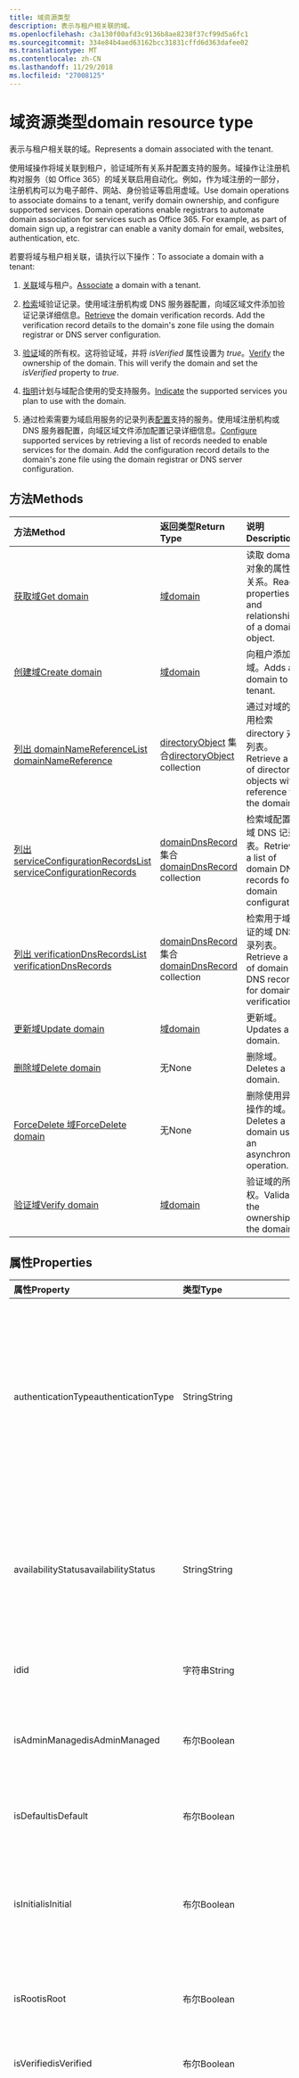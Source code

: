 ```yaml
---
title: 域资源类型
description: 表示与租户相关联的域。
ms.openlocfilehash: c3a130f00afd3c9136b8ae8238f37cf99d5a6fc1
ms.sourcegitcommit: 334e84b4aed63162bcc31831cffd6d363dafee02
ms.translationtype: MT
ms.contentlocale: zh-CN
ms.lasthandoff: 11/29/2018
ms.locfileid: "27008125"
---
```

# <a name="domain-resource-type"></a><span data-ttu-id="f5c80-103">域资源类型</span><span class="sxs-lookup"><span data-stu-id="f5c80-103">domain resource type</span></span>

<span data-ttu-id="f5c80-104">表示与租户相关联的域。</span><span class="sxs-lookup"><span data-stu-id="f5c80-104">Represents a domain associated with the tenant.</span></span>

<span data-ttu-id="f5c80-p101">使用域操作将域关联到租户，验证域所有关系并配置支持的服务。域操作让注册机构对服务（如 Office 365）的域关联启用自动化。例如，作为域注册的一部分，注册机构可以为电子邮件、网站、身份验证等启用虚域。</span><span class="sxs-lookup"><span data-stu-id="f5c80-p101">Use domain operations to associate domains to a tenant, verify domain ownership, and configure supported services.  Domain operations enable registrars to automate domain association for services such as Office 365. For example, as part of domain sign up, a registrar can enable a vanity domain for email, websites, authentication, etc.</span></span>

<span data-ttu-id="f5c80-108">若要将域与租户相关联，请执行以下操作：</span><span class="sxs-lookup"><span data-stu-id="f5c80-108">To associate a domain with a tenant:</span></span>

1. <span data-ttu-id="f5c80-109">[关联](../api/domain-post-domains.md)域与租户。</span><span class="sxs-lookup"><span data-stu-id="f5c80-109">[Associate](../api/domain-post-domains.md) a domain with a tenant.</span></span>

2. <span data-ttu-id="f5c80-p102">[检索](../api/domain-list-verificationdnsrecords.md)域验证记录。使用域注册机构或 DNS 服务器配置，向域区域文件添加验证记录详细信息。</span><span class="sxs-lookup"><span data-stu-id="f5c80-p102">[Retrieve](../api/domain-list-verificationdnsrecords.md) the domain verification records. Add the verification record details to the domain's zone file using the domain registrar or DNS server configuration.</span></span>

3. <span data-ttu-id="f5c80-p103">[验证](../api/domain-verify.md)域的所有权。这将验证域，并将 *isVerified* 属性设置为 *true*。</span><span class="sxs-lookup"><span data-stu-id="f5c80-p103">[Verify](../api/domain-verify.md) the ownership of the domain. This will verify the domain and set the *isVerified* property to *true*.</span></span>

4. <span data-ttu-id="f5c80-114">[指明](../api/domain-update.md)计划与域配合使用的受支持服务。</span><span class="sxs-lookup"><span data-stu-id="f5c80-114">[Indicate](../api/domain-update.md) the supported services you plan to use with the domain.</span></span>

5. <span data-ttu-id="f5c80-p104">通过检索需要为域启用服务的记录列表[配置](../api/domain-list-serviceconfigurationrecords.md)支持的服务。使用域注册机构或 DNS 服务器配置，向域区域文件添加配置记录详细信息。</span><span class="sxs-lookup"><span data-stu-id="f5c80-p104">[Configure](../api/domain-list-serviceconfigurationrecords.md) supported services by retrieving a list of records needed to enable services for the domain. Add the configuration record details to the domain's zone file using the domain registrar or DNS server configuration.</span></span>

## <a name="methods"></a><span data-ttu-id="f5c80-117">方法</span><span class="sxs-lookup"><span data-stu-id="f5c80-117">Methods</span></span>

| <span data-ttu-id="f5c80-118">方法</span><span class="sxs-lookup"><span data-stu-id="f5c80-118">Method</span></span>   | <span data-ttu-id="f5c80-119">返回类型</span><span class="sxs-lookup"><span data-stu-id="f5c80-119">Return Type</span></span> |<span data-ttu-id="f5c80-120">说明</span><span class="sxs-lookup"><span data-stu-id="f5c80-120">Description</span></span>|
|:---------------|:--------|:----------|
|[<span data-ttu-id="f5c80-121">获取域</span><span class="sxs-lookup"><span data-stu-id="f5c80-121">Get domain</span></span>](../api/domain-get.md) | [<span data-ttu-id="f5c80-122">域</span><span class="sxs-lookup"><span data-stu-id="f5c80-122">domain</span></span>](domain.md) | <span data-ttu-id="f5c80-123">读取 domain 对象的属性和关系。</span><span class="sxs-lookup"><span data-stu-id="f5c80-123">Read properties and relationships of a domain object.</span></span>|
|[<span data-ttu-id="f5c80-124">创建域</span><span class="sxs-lookup"><span data-stu-id="f5c80-124">Create domain</span></span>](../api/domain-post-domains.md) | [<span data-ttu-id="f5c80-125">域</span><span class="sxs-lookup"><span data-stu-id="f5c80-125">domain</span></span>](domain.md) | <span data-ttu-id="f5c80-126">向租户添加域。</span><span class="sxs-lookup"><span data-stu-id="f5c80-126">Adds a domain to the tenant.</span></span> |
|[<span data-ttu-id="f5c80-127">列出 domainNameReference</span><span class="sxs-lookup"><span data-stu-id="f5c80-127">List domainNameReference</span></span>](../api/domain-list-domainnamereferences.md) |<span data-ttu-id="f5c80-128">[directoryObject](directoryobject.md) 集合</span><span class="sxs-lookup"><span data-stu-id="f5c80-128">[directoryObject](directoryobject.md) collection</span></span>| <span data-ttu-id="f5c80-129">通过对域的引用检索 directory 对象列表。</span><span class="sxs-lookup"><span data-stu-id="f5c80-129">Retrieve a list of directory objects with a reference to the domain.</span></span>|
|[<span data-ttu-id="f5c80-130">列出 serviceConfigurationRecords</span><span class="sxs-lookup"><span data-stu-id="f5c80-130">List serviceConfigurationRecords</span></span>](../api/domain-list-serviceconfigurationrecords.md) |<span data-ttu-id="f5c80-131">[domainDnsRecord](domaindnsrecord.md) 集合</span><span class="sxs-lookup"><span data-stu-id="f5c80-131">[domainDnsRecord](domaindnsrecord.md) collection</span></span>|  <span data-ttu-id="f5c80-132">检索域配置的域 DNS 记录列表。</span><span class="sxs-lookup"><span data-stu-id="f5c80-132">Retrieve a list of domain DNS records for domain configuration.</span></span>|
|[<span data-ttu-id="f5c80-133">列出 verificationDnsRecords</span><span class="sxs-lookup"><span data-stu-id="f5c80-133">List verificationDnsRecords</span></span>](../api/domain-list-verificationdnsrecords.md) |<span data-ttu-id="f5c80-134">[domainDnsRecord](domaindnsrecord.md) 集合</span><span class="sxs-lookup"><span data-stu-id="f5c80-134">[domainDnsRecord](domaindnsrecord.md) collection</span></span>|  <span data-ttu-id="f5c80-135">检索用于域验证的域 DNS 记录列表。</span><span class="sxs-lookup"><span data-stu-id="f5c80-135">Retrieve a list of domain DNS records for domain verification.</span></span>|
|[<span data-ttu-id="f5c80-136">更新域</span><span class="sxs-lookup"><span data-stu-id="f5c80-136">Update domain</span></span>](../api/domain-update.md) | [<span data-ttu-id="f5c80-137">域</span><span class="sxs-lookup"><span data-stu-id="f5c80-137">domain</span></span>](domain.md) |<span data-ttu-id="f5c80-138">更新域。</span><span class="sxs-lookup"><span data-stu-id="f5c80-138">Updates a domain.</span></span>|
|[<span data-ttu-id="f5c80-139">删除域</span><span class="sxs-lookup"><span data-stu-id="f5c80-139">Delete domain</span></span>](../api/domain-delete.md) | <span data-ttu-id="f5c80-140">无</span><span class="sxs-lookup"><span data-stu-id="f5c80-140">None</span></span> |<span data-ttu-id="f5c80-141">删除域。</span><span class="sxs-lookup"><span data-stu-id="f5c80-141">Deletes a domain.</span></span>|
|[<span data-ttu-id="f5c80-142">ForceDelete 域</span><span class="sxs-lookup"><span data-stu-id="f5c80-142">ForceDelete domain</span></span>](../api/domain-forcedelete.md)|<span data-ttu-id="f5c80-143">无</span><span class="sxs-lookup"><span data-stu-id="f5c80-143">None</span></span>|<span data-ttu-id="f5c80-144">删除使用异步操作的域。</span><span class="sxs-lookup"><span data-stu-id="f5c80-144">Deletes a domain using an asynchronous operation.</span></span>|
|[<span data-ttu-id="f5c80-145">验证域</span><span class="sxs-lookup"><span data-stu-id="f5c80-145">Verify domain</span></span>](../api/domain-verify.md)|[<span data-ttu-id="f5c80-146">域</span><span class="sxs-lookup"><span data-stu-id="f5c80-146">domain</span></span>](domain.md)|<span data-ttu-id="f5c80-147">验证域的所有权。</span><span class="sxs-lookup"><span data-stu-id="f5c80-147">Validates the ownership of the domain.</span></span>|

## <a name="properties"></a><span data-ttu-id="f5c80-148">属性</span><span class="sxs-lookup"><span data-stu-id="f5c80-148">Properties</span></span>

| <span data-ttu-id="f5c80-149">属性</span><span class="sxs-lookup"><span data-stu-id="f5c80-149">Property</span></span>   | <span data-ttu-id="f5c80-150">类型</span><span class="sxs-lookup"><span data-stu-id="f5c80-150">Type</span></span> | <span data-ttu-id="f5c80-151">说明</span><span class="sxs-lookup"><span data-stu-id="f5c80-151">Description</span></span> |
|:---------------|:--------|:----------|
|<span data-ttu-id="f5c80-152">authenticationType</span><span class="sxs-lookup"><span data-stu-id="f5c80-152">authenticationType</span></span>|<span data-ttu-id="f5c80-153">String</span><span class="sxs-lookup"><span data-stu-id="f5c80-153">String</span></span>| <span data-ttu-id="f5c80-p105">表示为域配置的身份验证类型。此为*托管*或*联盟*值。</span><span class="sxs-lookup"><span data-stu-id="f5c80-p105">Indicates the configured authentication type for the domain. The value is either *Managed* or *Federated*.</span></span><br> <span data-ttu-id="f5c80-156">*托管*表示 Azure AD 执行用户身份验证的云托管域。</span><span class="sxs-lookup"><span data-stu-id="f5c80-156">*Managed* indicates a cloud managed domain where Azure AD performs user authentication.</span></span><br><span data-ttu-id="f5c80-p106">*联盟*表示身份验证与标识提供程序（如通过 Active Directory 联合身份验证服务的租户的本地 Active Directory）联合。不可为 Null</span><span class="sxs-lookup"><span data-stu-id="f5c80-p106">*Federated* indicates authentication is federated with an identity provider such as the tenant's on-premises Active Directory via Active Directory Federation Services. Not nullable</span></span> |
|<span data-ttu-id="f5c80-159">availabilityStatus</span><span class="sxs-lookup"><span data-stu-id="f5c80-159">availabilityStatus</span></span>|<span data-ttu-id="f5c80-160">String</span><span class="sxs-lookup"><span data-stu-id="f5c80-160">String</span></span>| <span data-ttu-id="f5c80-p107">使用[验证](../api/domain-verify.md)操作时，此属性始终为 Null。使用[验证](../api/domain-verify.md)操作时，响应中返回**域**实体。响应中的**域**实体的 **availabilityStatus** 属性为 *AvailableImmediately* 或 *EmailVerifiedDomainTakeoverScheduled*。</span><span class="sxs-lookup"><span data-stu-id="f5c80-p107">This property is always null except when the [verify](../api/domain-verify.md) action is used. When the [verify](../api/domain-verify.md) action is used, a **domain** entity is returned in the response. The **availabilityStatus** property of the **domain** entity in the response is either *AvailableImmediately* or *EmailVerifiedDomainTakeoverScheduled*.</span></span>|
|<span data-ttu-id="f5c80-164">id</span><span class="sxs-lookup"><span data-stu-id="f5c80-164">id</span></span>|<span data-ttu-id="f5c80-165">字符串</span><span class="sxs-lookup"><span data-stu-id="f5c80-165">String</span></span>| <span data-ttu-id="f5c80-p108">域的完全限定的名称。密钥、不可变、不可为 Null、唯一</span><span class="sxs-lookup"><span data-stu-id="f5c80-p108">The fully qualified name of the domain. Key, immutable, not nullable, unique</span></span> |
|<span data-ttu-id="f5c80-168">isAdminManaged</span><span class="sxs-lookup"><span data-stu-id="f5c80-168">isAdminManaged</span></span>|<span data-ttu-id="f5c80-169">布尔</span><span class="sxs-lookup"><span data-stu-id="f5c80-169">Boolean</span></span>| <span data-ttu-id="f5c80-p109">如果域的 DNS 记录管理已委派为 Office 365，则属性值为 false。否则，此值为 true。不可为 Null</span><span class="sxs-lookup"><span data-stu-id="f5c80-p109">The value of the property is false if the DNS record management of the domain has been delegated to Office 365. Otherwise, the value is true. Not nullable</span></span> |
|<span data-ttu-id="f5c80-173">isDefault</span><span class="sxs-lookup"><span data-stu-id="f5c80-173">isDefault</span></span>|<span data-ttu-id="f5c80-174">布尔</span><span class="sxs-lookup"><span data-stu-id="f5c80-174">Boolean</span></span>| <span data-ttu-id="f5c80-p110">如果这是用于创建用户的默认域，则为 true。每个公司仅有一个默认域。不可为 Null</span><span class="sxs-lookup"><span data-stu-id="f5c80-p110">True if this is the default domain that is used for user creation. There is only one default domain per company. Not nullable</span></span> |
|<span data-ttu-id="f5c80-178">isInitial</span><span class="sxs-lookup"><span data-stu-id="f5c80-178">isInitial</span></span>|<span data-ttu-id="f5c80-179">布尔</span><span class="sxs-lookup"><span data-stu-id="f5c80-179">Boolean</span></span>| <span data-ttu-id="f5c80-p111">如果这是由 Microsoft Online Services (companyname.onmicrosoft.com) 创建的初始域，则为 true。每个公司仅有一个初始域。不可为 Null</span><span class="sxs-lookup"><span data-stu-id="f5c80-p111">True if this is the initial domain created by Microsoft Online Services (companyname.onmicrosoft.com). There is only one initial domain per company. Not nullable</span></span> |
|<span data-ttu-id="f5c80-183">isRoot</span><span class="sxs-lookup"><span data-stu-id="f5c80-183">isRoot</span></span>|<span data-ttu-id="f5c80-184">布尔</span><span class="sxs-lookup"><span data-stu-id="f5c80-184">Boolean</span></span>| <span data-ttu-id="f5c80-p112">如果此域是一个已验证的根域，则为 true。否则，如果此域为子域或未经验证，则为 false。不可为 Null</span><span class="sxs-lookup"><span data-stu-id="f5c80-p112">True if the domain is a verified root domain. Otherwise, false if the domain is a subdomain or unverified. Not nullable</span></span> |
|<span data-ttu-id="f5c80-188">isVerified</span><span class="sxs-lookup"><span data-stu-id="f5c80-188">isVerified</span></span>|<span data-ttu-id="f5c80-189">布尔</span><span class="sxs-lookup"><span data-stu-id="f5c80-189">Boolean</span></span>| <span data-ttu-id="f5c80-p113">如果域已完成域所有权验证，则为 true。不可为 Null</span><span class="sxs-lookup"><span data-stu-id="f5c80-p113">True if the domain has completed domain ownership verification. Not nullable</span></span> |
|<span data-ttu-id="f5c80-192">supportedServices</span><span class="sxs-lookup"><span data-stu-id="f5c80-192">supportedServices</span></span>|<span data-ttu-id="f5c80-193">字符串集合</span><span class="sxs-lookup"><span data-stu-id="f5c80-193">String collection</span></span>| <span data-ttu-id="f5c80-194">分配给域的功能。</span><span class="sxs-lookup"><span data-stu-id="f5c80-194">The capabilities assigned to the domain.</span></span><br><br><span data-ttu-id="f5c80-195">可以包含下列值中的 0 个、1 个或更多个：*电子邮件*、*Sharepoint*、*EmailInternalRelayOnly*、*OfficeCommunicationsOnline*、*SharePointDefaultDomain*、*FullRedelegation*、*SharePointPublic*、*OrgIdAuthentication*、*Yammer*、*Intune*</span><span class="sxs-lookup"><span data-stu-id="f5c80-195">Can include 0, 1 or more of following values: *Email*, *Sharepoint*, *EmailInternalRelayOnly*, *OfficeCommunicationsOnline*, *SharePointDefaultDomain*, *FullRedelegation*, *SharePointPublic*, *OrgIdAuthentication*, *Yammer*, *Intune*</span></span><br><br> <span data-ttu-id="f5c80-196">可以使用 Graph API 添加/删除的值包括：*电子邮件*、*OfficeCommunicationsOnline*、*Yammer*</span><span class="sxs-lookup"><span data-stu-id="f5c80-196">The values which you can add/remove using Graph API include: *Email*, *OfficeCommunicationsOnline*, *Yammer*</span></span><br><span data-ttu-id="f5c80-197">不可为 Null</span><span class="sxs-lookup"><span data-stu-id="f5c80-197">Not nullable</span></span>|
|<span data-ttu-id="f5c80-198">状态</span><span class="sxs-lookup"><span data-stu-id="f5c80-198">state</span></span>|[<span data-ttu-id="f5c80-199">domainState</span><span class="sxs-lookup"><span data-stu-id="f5c80-199">domainState</span></span>](domainstate.md)| <span data-ttu-id="f5c80-200">为域计划的异步操作的状态。</span><span class="sxs-lookup"><span data-stu-id="f5c80-200">Status of asynchronous operations scheduled for the domain.</span></span> |

## <a name="relationships"></a><span data-ttu-id="f5c80-201">关系</span><span class="sxs-lookup"><span data-stu-id="f5c80-201">Relationships</span></span>

<span data-ttu-id="f5c80-p114">通过导航属性公开目录中的域和其他对象之间的关系（如它们的验证记录和服务配置记录）。你可以通过在请求中定位这些导航属性来读取这些关系。</span><span class="sxs-lookup"><span data-stu-id="f5c80-p114">Relationships between a domain and other objects in the directory such as its verification records and service configuration records are exposed through navigation properties. You can read these relationships by targeting these navigation properties in your requests.</span></span>

| <span data-ttu-id="f5c80-204">关系</span><span class="sxs-lookup"><span data-stu-id="f5c80-204">Relationship</span></span> | <span data-ttu-id="f5c80-205">类型</span><span class="sxs-lookup"><span data-stu-id="f5c80-205">Type</span></span> |<span data-ttu-id="f5c80-206">说明</span><span class="sxs-lookup"><span data-stu-id="f5c80-206">Description</span></span>|
|:---------------|:--------|:----------|
|<span data-ttu-id="f5c80-207">domainNameReferences</span><span class="sxs-lookup"><span data-stu-id="f5c80-207">domainNameReferences</span></span>|<span data-ttu-id="f5c80-208">[directoryObject](directoryobject.md) 集合</span><span class="sxs-lookup"><span data-stu-id="f5c80-208">[directoryObject](directoryobject.md) collection</span></span>| <span data-ttu-id="f5c80-209">只读，可为 NULL。</span><span class="sxs-lookup"><span data-stu-id="f5c80-209">Read-only, Nullable</span></span>|
|<span data-ttu-id="f5c80-210">serviceConfigurationRecords</span><span class="sxs-lookup"><span data-stu-id="f5c80-210">serviceConfigurationRecords</span></span>|<span data-ttu-id="f5c80-211">[domainDnsRecord](domaindnsrecord.md) 集合</span><span class="sxs-lookup"><span data-stu-id="f5c80-211">[domainDnsRecord](domaindnsrecord.md) collection</span></span>| <span data-ttu-id="f5c80-212">Microsoft Online Services 可以使用域之前，客户添加到域 DNS 区域文件的 DNS 记录。</span><span class="sxs-lookup"><span data-stu-id="f5c80-212">DNS records the customer adds to the DNS zone file of the domain before the domain can be used by Microsoft Online services.</span></span><br><span data-ttu-id="f5c80-213">只读，可为 NULL。</span><span class="sxs-lookup"><span data-stu-id="f5c80-213">Read-only, Nullable</span></span> |
|<span data-ttu-id="f5c80-214">verificationDnsRecords</span><span class="sxs-lookup"><span data-stu-id="f5c80-214">verificationDnsRecords</span></span>|<span data-ttu-id="f5c80-215">[domainDnsRecord](domaindnsrecord.md) 集合</span><span class="sxs-lookup"><span data-stu-id="f5c80-215">[domainDnsRecord](domaindnsrecord.md) collection</span></span>| <span data-ttu-id="f5c80-216">客户可以使用 Azure AD 完成域所有权验证之前，客户添加到域 DNS 区域文件的 DNS 记录。</span><span class="sxs-lookup"><span data-stu-id="f5c80-216">DNS records that the customer adds to the DNS zone file of the domain before the customer can complete domain ownership verification with Azure AD.</span></span><br><span data-ttu-id="f5c80-217">只读，可为 NULL。</span><span class="sxs-lookup"><span data-stu-id="f5c80-217">Read-only, Nullable</span></span>|

## <a name="json-representation"></a><span data-ttu-id="f5c80-218">JSON 表示形式</span><span class="sxs-lookup"><span data-stu-id="f5c80-218">JSON representation</span></span>
<span data-ttu-id="f5c80-219">下面是资源的 JSON 表示形式。</span><span class="sxs-lookup"><span data-stu-id="f5c80-219">Here is a JSON representation of the resource.</span></span>

<!--{
  "blockType": "resource",
  "optionalProperties": [],
  "keyProperty": "id",
  "baseType": "microsoft.graph.entity",
  "@odata.type": "microsoft.graph.domain"
}-->

```json
{
  "authenticationType": "String",
  "availabilityStatus": "String",
  "id": "String (identifier)",
  "isAdminManaged": true,
  "isDefault": true,
  "isInitial": true,
  "isRoot": true,
  "isVerified": true,
  "state": {"@odata.type": "microsoft.graph.domainState"},
  "supportedServices": ["String"]
}

```

<!-- uuid: 8fcb5dbc-d5aa-4681-8e31-b001d5168d79
2015-10-25 14:57:30 UTC -->
<!-- {
  "type": "#page.annotation",
  "description": "domain resource",
  "keywords": "",
  "section": "documentation",
  "tocPath": ""
}-->